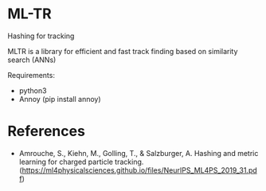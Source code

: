 # ML-TR

Hashing for tracking

MLTR is a library for efficient and fast track finding based on similarity search (ANNs)


Requirements:

* python3
* Annoy (pip install annoy)

# References

* Amrouche, S., Kiehn, M., Golling, T., & Salzburger, A. Hashing and metric learning for charged particle tracking. (https://ml4physicalsciences.github.io/files/NeurIPS_ML4PS_2019_31.pdf)
